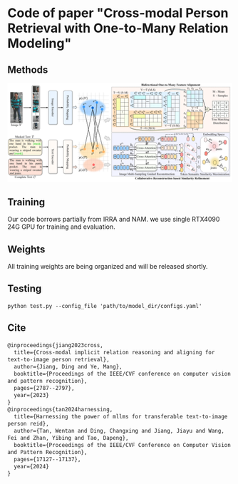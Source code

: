 # Code of paper "Cross-modal Person Retrieval with One-to-Many Relation Modeling"

## Methods
![image](Images/Fig2.png)

## Training
Our code borrows partially from IRRA and NAM. 
we use single RTX4090 24G GPU for training and evaluation.

## Weights
All training weights are being organized and will be released shortly.

## Testing
```
python test.py --config_file 'path/to/model_dir/configs.yaml'
```

## Cite
```
@inproceedings{jiang2023cross,
  title={Cross-modal implicit relation reasoning and aligning for text-to-image person retrieval},
  author={Jiang, Ding and Ye, Mang},
  booktitle={Proceedings of the IEEE/CVF conference on computer vision and pattern recognition},
  pages={2787--2797},
  year={2023}
}
@inproceedings{tan2024harnessing,
  title={Harnessing the power of mllms for transferable text-to-image person reid},
  author={Tan, Wentan and Ding, Changxing and Jiang, Jiayu and Wang, Fei and Zhan, Yibing and Tao, Dapeng},
  booktitle={Proceedings of the IEEE/CVF Conference on Computer Vision and Pattern Recognition},
  pages={17127--17137},
  year={2024}
}
```


